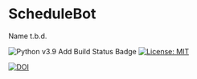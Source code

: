 # ScheduleBot
Name t.b.d.

![Python v3.9](https://img.shields.io/badge/python-v3.9-blue)
Add Build Status Badge
[![License: MIT](https://img.shields.io/badge/License-MIT-yellow.svg)](https://opensource.org/licenses/MIT)

[![DOI](https://zenodo.org/badge/403393616.svg)](https://zenodo.org/badge/latestdoi/403393616)
